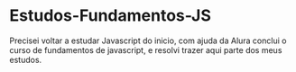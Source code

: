 # Estudos-Fundamentos-JS
Precisei voltar a estudar Javascript do inicio, com ajuda da Alura conclui o curso de fundamentos de javascript, e resolvi trazer aqui parte dos meus estudos. 
